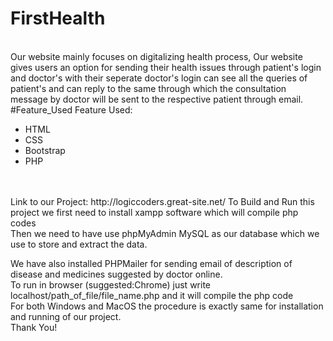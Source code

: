 # FirstHealth
<br>
Our website mainly focuses on digitalizing health process, Our website gives users an option for sending their health issues through patient's login and doctor's with their seperate doctor's login can see all the queries of patient's and can reply to the same through which the consultation message by doctor will be sent to the respective patient through email.
<br>
#Feature_Used
Feature Used:
<br>
<ul>
<li>HTML</li>
<li>CSS</li>
<li>Bootstrap</li>
<li>PHP</li>
</ul>
<br>
<br>
Link to our Project: http://logiccoders.great-site.net/
To Build and Run this project we first need to install xampp software which will compile php codes
<br>
Then we need to have use phpMyAdmin MySQL as our database which we use to store and extract the data.
<br>

We have also installed PHPMailer for sending email of description of disease and medicines suggested by doctor online.
<br>
To run in browser (suggested:Chrome) just write localhost/path_of_file/file_name.php and it will compile the php code
<br>
For both Windows and MacOS the procedure is exactly same for installation and running of our project.
<br>
Thank You!
